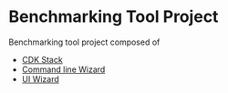 # Benchmarking Tool Project

Benchmarking tool project composed of
- [CDK Stack](./cdk-stack/Readme.md)
- [Command line Wizard](./cli-wizard-typescript/Readme.md)
- [UI Wizard](./ui-wizard/Readme.md)